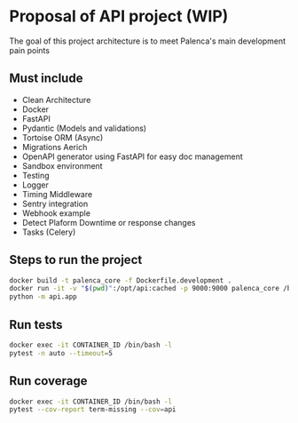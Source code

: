# Proposal of API project (WIP)

The goal of this project architecture is to meet Palenca's main development pain points


## Must include
- Clean Architecture
- Docker
- FastAPI
- Pydantic (Models and validations)
- Tortoise ORM (Async)
- Migrations Aerich
- OpenAPI generator using FastAPI for easy doc management
- Sandbox environment
- Testing
- Logger
- Timing Middleware
- Sentry integration
- Webhook example
- Detect Plaform Downtime or response changes
- Tasks (Celery)

## Steps to run the project

```bash
docker build -t palenca_core -f Dockerfile.development .
docker run -it -v "$(pwd)":/opt/api:cached -p 9000:9000 palenca_core /bin/bash -l
python -m api.app
```

## Run tests

```bash
docker exec -it CONTAINER_ID /bin/bash -l
pytest -n auto --timeout=5

```

## Run coverage

```bash
docker exec -it CONTAINER_ID /bin/bash -l
pytest --cov-report term-missing --cov=api

```